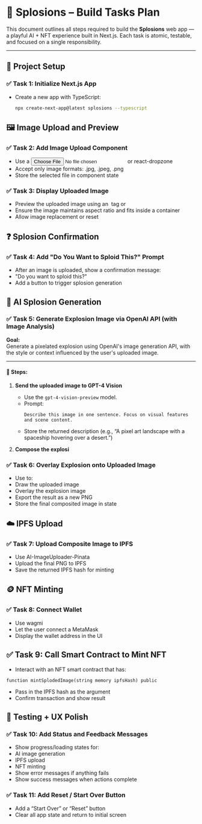 # 🧨 Splosions – Build Tasks Plan

This document outlines all steps required to build the **Splosions** web app — a playful AI + NFT experience built in Next.js. Each task is atomic, testable, and focused on a single responsibility.

---

## 🧱 Project Setup

### ✅ Task 1: Initialize Next.js App
- Create a new app with TypeScript:
  ```bash
  npx create-next-app@latest splosions --typescript

## 🖼 Image Upload and Preview
### ✅ Task 2: Add Image Upload Component
- Use a <input type="file"> or react-dropzone
- Accept only image formats: .jpg, .jpeg, .png
- Store the selected file in component state

### ✅ Task 3: Display Uploaded Image
- Preview the uploaded image using an <img> tag or <canvas>
- Ensure the image maintains aspect ratio and fits inside a container
- Allow image replacement or reset

## ❓ Splosion Confirmation
### ✅ Task 4: Add "Do You Want to Sploid This?" Prompt
- After an image is uploaded, show a confirmation message:
- "Do you want to sploid this?"
- Add a button to trigger splosion generation

## 🎨 AI Splosion Generation
### ✅ Task 5: Generate Explosion Image via OpenAI API (with Image Analysis)

**Goal:**  
Generate a pixelated explosion using OpenAI's image generation API, with the style or context influenced by the user's uploaded image.

---

#### 🧩 Steps:

1. **Send the uploaded image to GPT-4 Vision**
   - Use the `gpt-4-vision-preview` model.
   - Prompt:
     ```
     Describe this image in one sentence. Focus on visual features and scene content.
     ```
   - Store the returned description (e.g., “A pixel art landscape with a spaceship hovering over a desert.”)

2. **Compose the explosi**


### ✅ Task 6: Overlay Explosion onto Uploaded Image
- Use <canvas> to:
- Draw the uploaded image
- Overlay the explosion image
- Export the result as a new PNG
- Store the final composited image in state

## ☁️ IPFS Upload
### ✅ Task 7: Upload Composite Image to IPFS
- Use AI-ImageUploader-Pinata
- Upload the final PNG to IPFS
- Save the returned IPFS hash for minting

## 🪙 NFT Minting
### ✅ Task 8: Connect Wallet
- Use wagmi 
- Let the user connect a MetaMask
- Display the wallet address in the UI

## ✅ Task 9: Call Smart Contract to Mint NFT
- Interact with an NFT smart contract that has:
```
function mintSplodedImage(string memory ipfsHash) public
```
- Pass in the IPFS hash as the argument
- Confirm transaction and show result

## 🧪 Testing + UX Polish
### ✅ Task 10: Add Status and Feedback Messages
- Show progress/loading states for:
- AI image generation
- IPFS upload
- NFT minting
- Show error messages if anything fails
- Show success messages when actions complete

### ✅ Task 11: Add Reset / Start Over Button
- Add a “Start Over” or “Reset” button
- Clear all app state and return to initial screen
